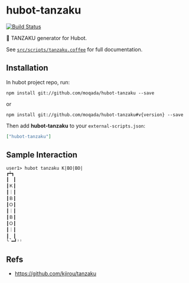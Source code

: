 # hubot-tanzaku
[![Build Status](https://travis-ci.org/moqada/hubot-tanzaku.svg?branch=master)](https://travis-ci.org/moqada/hubot-tanzaku)

:tanabata_tree: TANZAKU generator for Hubot.

See [`src/scripts/tanzaku.coffee`](src/scripts/tanzaku.coffee) for full documentation.

## Installation

In hubot project repo, run:

`npm install git://github.com/moqada/hubot-tanzaku --save`

or

`npm install git://github.com/moqada/hubot-tanzaku#v{version} --save`

Then add **hubot-tanzaku** to your `external-scripts.json`:

```json
["hubot-tanzaku"]
```

## Sample Interaction

```
user1> hubot tanzaku K|BO|BO|
┏┷┓
┃　┃
┃Ｋ┃
┃｜┃
┃Ｂ┃
┃Ｏ┃
┃｜┃
┃Ｂ┃
┃Ｏ┃
┃｜┃
┃　┃
╰̚━┛⁾⁾
```

## Refs

- https://github.com/kjirou/tanzaku
